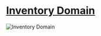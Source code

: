 # [Inventory Domain](../../../README.md)

![Inventory Domain](doc/arc/images/inventory_subdomain.svg)
